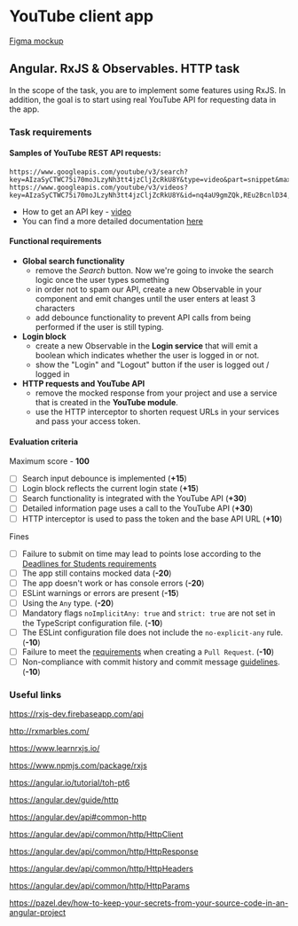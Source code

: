 # YouTube client app

[Figma mockup](https://www.figma.com/file/tS3Zqk138yXUmRxSWKDv4r/YouTube-client?node-id=0%3A1)

## Angular. RxJS & Observables. HTTP task

In the scope of the task, you are to implement some features using RxJS. In addition, the goal is to start using real
YouTube API for requesting data in the app.

### Task requirements

#### Samples of YouTube REST API requests:

    https://www.googleapis.com/youtube/v3/search?key=AIzaSyCTWC75i70moJLzyNh3tt4jzCljZcRkU8Y&type=video&part=snippet&maxResults=15&q=js
    https://www.googleapis.com/youtube/v3/videos?key=AIzaSyCTWC75i70moJLzyNh3tt4jzCljZcRkU8Y&id=nq4aU9gmZQk,REu2BcnlD34,qbPTdW7KgOg&part=snippet,statistics

- How to get an API key - [video](https://www.youtube.com/watch?v=JbWnRhHfTDA)
- You can find a more detailed documentation [here](https://developers.google.com/youtube/v3)

#### Functional requirements

- **Global search functionality**
  - remove the _Search_ button. Now we're going to invoke the search logic once the user types something
  - in order not to spam our API, create a new Observable in your component and emit changes until the user enters at
    least 3 characters
  - add debounce functionality to prevent API calls from being performed if the user is still typing.
- **Login block**
  - create a new Observable in the **Login service** that will emit a boolean which indicates whether the user is
    logged in or not.
  - show the "Login" and "Logout" button if the user is logged out / logged in
- **HTTP requests and YouTube API**
  - remove the mocked response from your project and use a service that is created in the **YouTube module**.
  - use the HTTP interceptor to shorten request URLs in your services and pass your access token.

#### Evaluation criteria

Maximum score - **100**

- [ ] Search input debounce is implemented (**+15**)
- [ ] Login block reflects the current login state (**+15**)
- [ ] Search functionality is integrated with the YouTube API (**+30**)
- [ ] Detailed information page uses a call to the YouTube API (**+30**)
- [ ] HTTP interceptor is used to pass the token and the base API URL (**+10**)

Fines

- [ ] Failure to submit on time may lead to points lose according to
      the [Deadlines for Students requirements](https://rs.school/docs/ru/pull-request-review-process#дедлайны-для-студентов)
- [ ] The app still contains mocked data (**-20**)
- [ ] The app doesn't work or has console errors (**-20**)
- [ ] ESLint warnings or errors are present (**-15**)
- [ ] Using the `Any` type. (**-20**)
- [ ] Mandatory flags `noImplicitAny: true` and `strict: true` are not set in the TypeScript configuration file. (**-10**)
- [ ] The ESLint configuration file does not include the `no-explicit-any` rule. (**-10**)
- [ ] Failure to meet the [requirements](https://rs.school/docs/en/pull-request-review-process#pull-request-requirements-pr) when creating a `Pull Request`. (**-10**)
- [ ] Non-compliance with commit history and commit message [guidelines](https://rs.school/docs/en/git-convention#commit-requirements). (**-10**)

### Useful links

https://rxjs-dev.firebaseapp.com/api

http://rxmarbles.com/

https://www.learnrxjs.io/

https://www.npmjs.com/package/rxjs

https://angular.io/tutorial/toh-pt6

https://angular.dev/guide/http

https://angular.dev/api#common-http

https://angular.dev/api/common/http/HttpClient

https://angular.dev/api/common/http/HttpResponse

https://angular.dev/api/common/http/HttpHeaders

https://angular.dev/api/common/http/HttpParams

https://pazel.dev/how-to-keep-your-secrets-from-your-source-code-in-an-angular-project
